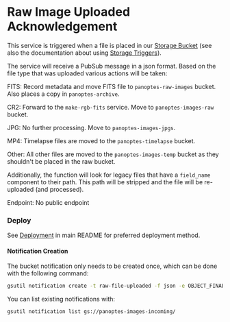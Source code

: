 Raw Image Uploaded Acknowledgement
==================================

This service is triggered when a file is placed in
our [Storage Bucket](https://cloud.google.com/storage/)
(see also the documentation about
using [Storage Triggers](https://cloud.google.com/functions/docs/calling/storage)).

The service will receive a PubSub message in a json format. Based on the file type that was uploaded
various actions will be taken:

FITS: Record metadata and move FITS file to `panoptes-raw-images` bucket. Also places a copy
in `panoptes-archive`.

CR2: Forward to the `make-rgb-fits` service. Move to `panoptes-images-raw` bucket.

JPG: No further processing. Move to `panoptes-images-jpgs`.

MP4: Timelapse files are moved to the `panoptes-timelapse` bucket.

Other: All other files are moved to the `panoptes-images-temp` bucket as they shouldn't be placed in
the raw bucket.

Additionally, the function will look for legacy files that have a `field_name` component to their
path. This path will be stripped and the file will be re-uploaded (and processed).

Endpoint: No public endpoint

### Deploy

See [Deployment](../README.md#deploy) in main README for preferred deployment method.

#### Notification Creation

The bucket notification only needs to be created once, which can be done with the following command:

```sh
gsutil notification create -t raw-file-uploaded -f json -e OBJECT_FINALIZE gs://panoptes-images-incoming/
```

You can list existing notifications with:

```sh
gsutil notification list gs://panoptes-images-incoming/
```
